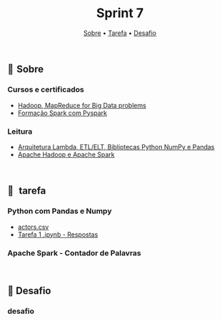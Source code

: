 <h1 align="center"> Sprint 7</h1>

<p align="center">
 <a href="#sobre">Sobre</a> •
 <a href="#tarefa">Tarefa</a> •
 <a href="#desafio">Desafio</a>
</p>

<br> 

<a id="sobre"></a>
## 📎  Sobre

### Cursos e certificados
- [Hadoop, MapReduce for Big Data problems](certificados/hadoop.png)
- [Formação Spark com Pyspark](certificados)

### Leitura
- [Arquitetura Lambda, ETL/ELT, Bibliotecas Python NumPy e Pandas](certificados/DA-ETL-Pandas-NumPy.pdf)
- [Apache Hadoop e Apache Spark](certificados/DA-Apache+Hadoop+e+Apache+Spark.pdf)

<br>

<a id="tarefa"></a>
## 📝   tarefa

### Python com Pandas e Numpy
- [actors.csv](evidencias/actors.csv)
- [Tarefa 1 .ipynb - Respostas](evidencias/Tarefa1.ipynb)

### Apache Spark - Contador de Palavras


<br>

<a id="desafio"></a>
## 🎯  Desafio 

### desafio


